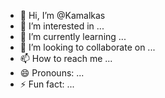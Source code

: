 - 👋 Hi, I’m @Kamalkas
- 👀 I’m interested in ...
- 🌱 I’m currently learning ...
- 💞️ I’m looking to collaborate on ...
- 📫 How to reach me ...
- 😄 Pronouns: ...
- ⚡ Fun fact: ...

<!---
Kamalkas/Kamalkas is a ✨ special ✨ repository because its `README.md` (this file) appears on your GitHub profile.
You can click the Preview link to take a look at your changes.
--->
